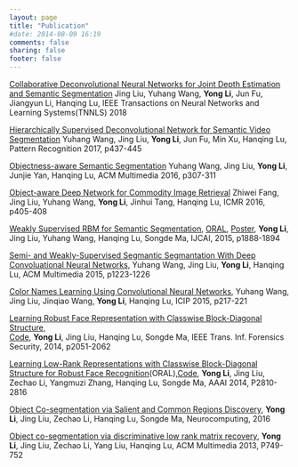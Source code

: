 ```yaml
---
layout: page
title: "Publication"
#date: 2014-08-09 16:19
comments: false
sharing: false
footer: false
---
```

[Collaborative Deconvolutional Neural Networks for Joint Depth Estimation and Semantic Segmentation](http://ieeexplore.ieee.org/document/8320527/) Jing Liu, Yuhang Wang,  **Yong Li**,  Jun Fu, Jiangyun Li, Hanqing Lu, IEEE Transactions on Neural Networks and Learning Systems(TNNLS) 2018  

[Hierarchically Supervised Deconvolutional Network for Semantic Video Segmentation](https://www.sciencedirect.com/science/article/pii/S0031320316303077) Yuhang Wang, Jing Liu,  **Yong Li**,  Jun Fu, Min Xu, Hanqing Lu, Pattern Recognition 2017, p437-445  

[Objectness-aware Semantic Segmentation](http://dl.acm.org/citation.cfm?id=2967232) Yuhang Wang, Jing Liu,  **Yong Li**,  Junjie Yan, Hanqing Lu, ACM Multimedia 2016, p307-311

[Object-aware Deep Network for Commodity Image Retrieval](http://dl.acm.org/citation.cfm?id=2912027) Zhiwei Fang, Jing Liu, Yuhang Wang, **Yong Li**, Jinhui Tang, Hanqing Lu, ICMR 2016, p405-408 

[Weakly Supervised RBM for Semantic Segmentation](http://ijcai.org/papers15/Abstracts/IJCAI15-268.html), [ORAL](https://github.com/liyong3forever/liyong3forever.github.com/blob/master/WRBM-ORAL.pdf), [Poster](https://github.com/liyong3forever/liyong3forever.github.com/blob/master/WRBM-POSTER.pdf), **Yong Li**, Jing Liu, Yuhang Wang, Hanqing Lu, Songde Ma, IJCAI, 2015, p1888-1894 

[Semi- and Weakly-Supervised Segmantic Segmantation With Deep Convoluational Neural Networks](http://dl.acm.org/citation.cfm?id=2806322), Yuhang Wang, Jing Liu, **Yong Li**, Hanqing Lu,  ACM Multimedia 2015, p1223-1226

[Color Names Learning Using Convolutional Neural Networks](http://ieeexplore.ieee.org/xpl/articleDetails.jsp?arnumber=7350791&newsearch=true&queryText=Color%20Names%20Learning%20Using%20Convolutional%20Neural%20Networks), Yuhang Wang, Jing Liu, Jinqiao Wang, **Yong Li**, Hanqing Lu, ICIP 2015, p217-221

[Learning Robust Face Representation with Classwise Block-Diagonal Structure](http://ieeexplore.ieee.org/xpl/abstractKeywords.jsp?reload=true&arnumber=6918458&sortType%3Dasc_p_Sequence%26filter%3DAND(p_Publication_Number%3A10206)%26pageNumber%3D2%26rowsPerPage%3D75),  
[Code](https://github.com/liyong3forever/RCBD), **Yong Li**, Jing Liu, Hanqing Lu, Songde Ma, IEEE Trans. Inf. Forensics Security, 2014, p2051-2062  

[Learning Low-Rank Representations with Classwise Block-Diagonal Structure for Robust Face Recognition](http://www.aaai.org/ocs/index.php/AAAI/AAAI14/paper/view/8200/8634)(ORAL),[Code](https://github.com/liyong3forever/CBDS/tree/master), **Yong Li**, Jing Liu, Zechao Li, Yangmuzi Zhang, Hanqing Lu, Songde Ma, AAAI 2014, P2810-2816  

[Object  Co-segmentation via Salient and Common Regions Discovery](http://www.sciencedirect.com/science/article/pii/S0925231215006116), **Yong Li**, Jing Liu, Zechao Li, Hanqing Lu, Songde Ma, Neurocomputing, 2016  

 
[Object co-segmentation via discriminative low rank matrix recovery](http://dl.acm.org/citation.cfm?id=2502195), **Yong Li**, Jing Liu, Zechao Li, Yang Liu, Hanqing Lu, ACM Multimedia 2013, P749-752


